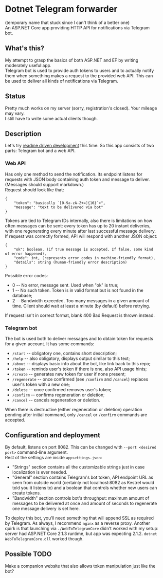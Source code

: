 # Dotnet Telegram forwarder  
(temporary name that stuck since I can't think of a better one)    
An ASP.NET Core app providing HTTP API for notifications via Telegram bot.  

## What's this?
My attempt to grasp the basics of both ASP.NET and EF by writing moderately useful app.  
Telegram bot is used to provide auth tokens to users and to actually notify them when something makes a request to the provided web API. 
This can be used to deliver all kinds of notifications via Telegram.  

## Status
Pretty much works on my server (sorry, registration's closed). Your mileage may vary.  
I still have to write some actual clients though.

## Description
Let's try [readme driven development](http://tom.preston-werner.com/2010/08/23/readme-driven-development.html) this time. So this app consists of two parts: Telegram bot and a web API.

### Web API
Has only one method to send the notification. Its endpoint listens for requests with JSON body containing auth token and message to deliver. (Messages should support markdown.)  
Request should look like that:
```
{
	"token": "basically `[0-9a-zA-Z+=]{16}`>",
	"message": "text to be delivered via bot"
}
```
Tokens are tied to Telegram IDs internally, also there is limitations on how often messages can be sent: every token has up to 20 instant deliveries, 
with one regenerating every minute after last successful message delivery.  
If request was correctly formed, API will respond with another JSON object:  
```
{
	"ok": boolean, (if true message is accepted. If false, some kind of error happened),
	"code": int, (represents error codes in machine-friendly format),
	"details": string (human-friendly error description)
}
```
Possible error codes:
* 0 -- No error, message sent. Used when "ok" is true;
* 1 -- No such token. Token is in valid format but is not found in the database;
* 2 -- Bandwidth exceeded. Too many messages in a given amount of time. Client should wait at least a minute (by default) before retrying.  

If request isn't in correct format, blank 400 Bad Request is thrown instead.


### Telegram bot
The bot is used both to deliver messages and to obtain token for requests for a given account.
It has some commands:
* `/start` -- obligatory one, contains short description;
* `/help` -- also obligatory, displays output similar to this text;
* `/about` -- displays basic info about the bot, like link back to this repo;
* `/token` -- reminds user's token if there is one, also API usage hints;
* `/create` -- generates new token for user if none present;
* `/regenerate` -- once confirmed (see `/confirm` and `/cancel`) replaces user's token with a new one;
* `/delete` -- once confirmed removes user's token;
* `/confirm` -- confirms regeneration or deletion;
* `/cancel` -- cancels regeneration or deletion.  

When there is destructive (either regeneration or deletion) operation pending after initial command, only `/cancel` or `/confirm` commands are
accepted.

## Configuration and deployment
By default, listens on port 8082. This can be changed with `--port <desired port>` command-line argument.  
Rest of the settings are inside `appsettings.json`:  
* "Strings" section contains all the customizable strings just in case localization is ever needed.  
* "General" section contains Telegram's bot token, API endpoint URL as seen from outside world (certainly not localhost:8082 as Kestrel would told you it listens to) and a boolean that controls whether new users can create tokens.  
* "Bandwidth" section controls bot's throughput: maximum amount of messages to be delivered at once and amount of seconds to regenerate one message delivery is set here.  

To deploy this bot, you'll need something that will append SSL as required by Telegram. As always, I recommend `nginx` as a reverse proxy. Another quirk is that launching via `./WebToTelegramCore`
didn't worked with my setup: server had ASP.NET Core 2.1.3 runtime, but app was expecting 2.1.2. `dotnet WebToTelegramCore.dll` worked though.

## Possible TODO
Make a companion website that also allows token manipulation just like the bot?